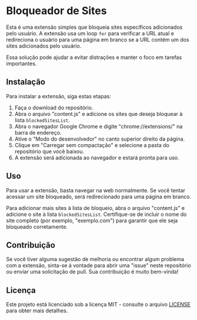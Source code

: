 # Bloqueador de Sites

Esta é uma extensão simples que bloqueia sites específicos adicionados pelo usuário. A extensão usa um loop `for` para verificar a URL atual e redireciona o usuário para uma página em branco se a URL contém um dos sites adicionados pelo usuário. 

Essa solução pode ajudar a evitar distrações e manter o foco em tarefas importantes.

## Instalação

Para instalar a extensão, siga estas etapas:

1. Faça o download do repositório.
2. Abra o arquivo "content.js" e adicione os sites que deseja bloquear à lista `blockedSitesList`. 
3. Abra o navegador Google Chrome e digite "chrome://extensions/" na barra de endereço.
4. Ative o "Modo do desenvolvedor" no canto superior direito da página.
5. Clique em "Carregar sem compactação" e selecione a pasta do repositório que você baixou.
6. A extensão será adicionada ao navegador e estará pronta para uso.

## Uso

Para usar a extensão, basta navegar na web normalmente. Se você tentar acessar um site bloqueado, será redirecionado para uma página em branco.

Para adicionar mais sites à lista de bloqueio, abra o arquivo "content.js" e adicione o site à lista `blockedSitesList`. Certifique-se de incluir o nome do site completo (por exemplo, "exemplo.com") para garantir que ele seja bloqueado corretamente.

## Contribuição

Se você tiver alguma sugestão de melhoria ou encontrar algum problema com a extensão, sinta-se à vontade para abrir uma "issue" neste repositório ou enviar uma solicitação de pull. Sua contribuição é muito bem-vinda!

## Licença

Este projeto está licenciado sob a licença MIT - consulte o arquivo [LICENSE](LICENSE) para obter mais detalhes.